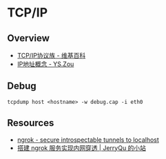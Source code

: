 # TCP/IP

## Overview

- [TCP/IP协议族 - 维基百科](https://zh.wikipedia.org/wiki/TCP/IP%E5%8D%8F%E8%AE%AE%E6%97%8F)
- [IP地址概念 - YS.Zou](https://www.zouyesheng.com/ip.html)

## Debug

    tcpdump host <hostname> -w debug.cap -i eth0

## Resources

- [ngrok - secure introspectable tunnels to localhost](https://ngrok.com/)
- [搭建 ngrok 服务实现内网穿透 | JerryQu 的小站](https://imququ.com/post/self-hosted-ngrokd.html)
